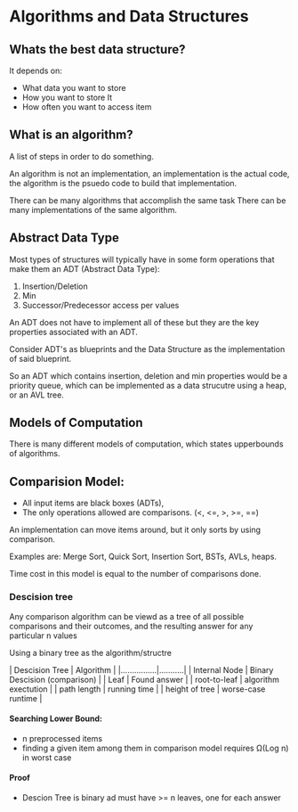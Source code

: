 # Algorithms and Data Structures

## Whats the best data structure?

It depends on:

- What data you want to store
- How you want to store It
- How often you want to access item

## What is an algorithm?

A list of steps in order to do something.

An algorithm is not an implementation, an implementation is the actual code,
the algorithm is the psuedo code to build that implementation.

There can be many algorithms that accomplish the same task
There can be many implementations of the same algorithm.

## Abstract Data Type

Most types of structures will typically have in some form operations that make them an ADT (Abstract Data Type):

1. Insertion/Deletion
2. Min
3. Successor/Predecessor access per values

An ADT does not have to implement all of these but they are the key properties associated with an ADT.

Consider ADT's as blueprints and the Data Structure as the implementation of said blueprint.

So an ADT which contains insertion, deletion and min properties would be a priority queue, which can be implemented as a data strucutre using a heap, or an AVL tree.

## Models of Computation

There is many different models of computation, which states upperbounds of algorithms.

## Comparision Model:

- All input items are black boxes (ADTs),
- The only operations allowed are comparisons. (<, <=, >, >=, ==)

An implementation can move items around, but it only sorts by using comparison.

Examples are: Merge Sort, Quick Sort, Insertion Sort, BSTs, AVLs, heaps.

Time cost in this model is equal to the number of comparisons done.

### Descision tree

Any comparison algorithm can be viewd as a tree of all possible comparisons and their outcomes, and the resulting answer for any particular n values

Using a binary tree as the algorithm/structre

| Descision Tree | Algorithm |
|................|...........|
| Internal Node | Binary Descision (comparison) |
| Leaf | Found answer |
| root-to-leaf | algorithm exectution |
| path length | running time |
| height of tree | worse-case runtime |

#### Searching Lower Bound:

- n preprocessed items
- finding a given item among them in comparison model requires Ω(Log n) in worst case

#### Proof

- Descion Tree is binary ad must have >= n leaves, one for each answer
